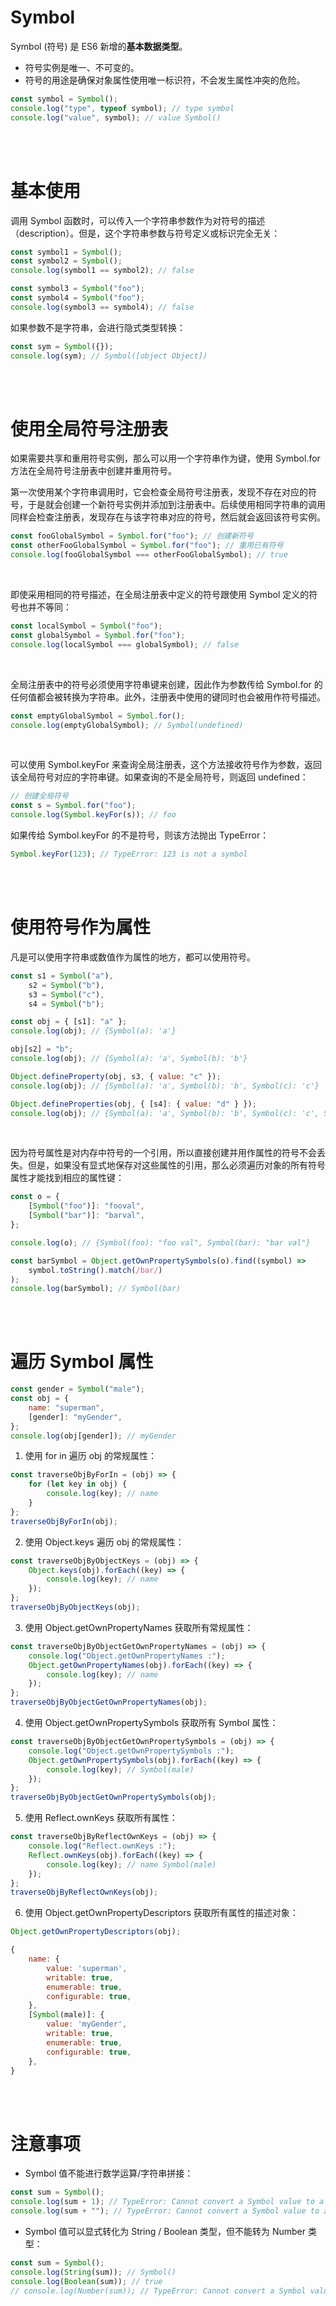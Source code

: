 # Symbol

Symbol (符号) 是 ES6 新增的**基本数据类型**。

-   符号实例是唯一、不可变的。
-   符号的用途是确保对象属性使用唯一标识符，不会发生属性冲突的危险。

```js
const symbol = Symbol();
console.log("type", typeof symbol); // type symbol
console.log("value", symbol); // value Symbol()
```

<br><br>

# 基本使用

调用 Symbol 函数时，可以传入一个字符串参数作为对符号的描述（description）。但是，这个字符串参数与符号定义或标识完全无关：

```js
const symbol1 = Symbol();
const symbol2 = Symbol();
console.log(symbol1 == symbol2); // false

const symbol3 = Symbol("foo");
const symbol4 = Symbol("foo");
console.log(symbol3 == symbol4); // false
```

如果参数不是字符串，会进行隐式类型转换：

```js
const sym = Symbol({});
console.log(sym); // Symbol([object Object])
```

<br><br>

# 使用全局符号注册表

如果需要共享和重用符号实例，那么可以用一个字符串作为键，使用 Symbol.for 方法在全局符号注册表中创建并重用符号。

第一次使用某个字符串调用时，它会检查全局符号注册表，发现不存在对应的符号，于是就会创建一个新符号实例并添加到注册表中。后续使用相同字符串的调用同样会检查注册表，发现存在与该字符串对应的符号，然后就会返回该符号实例。

```js
const fooGlobalSymbol = Symbol.for("foo"); // 创建新符号
const otherFooGlobalSymbol = Symbol.for("foo"); // 重用已有符号
console.log(fooGlobalSymbol === otherFooGlobalSymbol); // true
```

<br>

即使采用相同的符号描述，在全局注册表中定义的符号跟使用 Symbol 定义的符号也并不等同：

```js
const localSymbol = Symbol("foo");
const globalSymbol = Symbol.for("foo");
console.log(localSymbol === globalSymbol); // false
```

<br>

全局注册表中的符号必须使用字符串键来创建，因此作为参数传给 Symbol.for 的任何值都会被转换为字符串。此外，注册表中使用的键同时也会被用作符号描述。

```js
const emptyGlobalSymbol = Symbol.for();
console.log(emptyGlobalSymbol); // Symbol(undefined)
```

<br>

可以使用 Symbol.keyFor 来查询全局注册表，这个方法接收符号作为参数，返回该全局符号对应的字符串键。如果查询的不是全局符号，则返回 undefined：

```js
// 创建全局符号
const s = Symbol.for("foo");
console.log(Symbol.keyFor(s)); // foo
```

如果传给 Symbol.keyFor 的不是符号，则该方法抛出 TypeError：

```js
Symbol.keyFor(123); // TypeError: 123 is not a symbol
```

<br><br>

# 使用符号作为属性

凡是可以使用字符串或数值作为属性的地方，都可以使用符号。

```js
const s1 = Symbol("a"),
    s2 = Symbol("b"),
    s3 = Symbol("c"),
    s4 = Symbol("b");

const obj = { [s1]: "a" };
console.log(obj); // {Symbol(a): 'a'}

obj[s2] = "b";
console.log(obj); // {Symbol(a): 'a', Symbol(b): 'b'}

Object.defineProperty(obj, s3, { value: "c" });
console.log(obj); // {Symbol(a): 'a', Symbol(b): 'b', Symbol(c): 'c'}

Object.defineProperties(obj, { [s4]: { value: "d" } });
console.log(obj); // {Symbol(a): 'a', Symbol(b): 'b', Symbol(c): 'c', Symbol(b): 'd'}
```

<br>

因为符号属性是对内存中符号的一个引用，所以直接创建并用作属性的符号不会丢失。但是，如果没有显式地保存对这些属性的引用，那么必须遍历对象的所有符号属性才能找到相应的属性键：

```js
const o = {
    [Symbol("foo")]: "fooval",
    [Symbol("bar")]: "barval",
};

console.log(o); // {Symbol(foo): "foo val", Symbol(bar): "bar val"}

const barSymbol = Object.getOwnPropertySymbols(o).find((symbol) =>
    symbol.toString().match(/bar/)
);
console.log(barSymbol); // Symbol(bar)
```

<br><br>

# 遍历 Symbol 属性

```js
const gender = Symbol("male");
const obj = {
    name: "superman",
    [gender]: "myGender",
};
console.log(obj[gender]); // myGender
```

1.  使用 for in 遍历 obj 的常规属性：

```js
const traverseObjByForIn = (obj) => {
    for (let key in obj) {
        console.log(key); // name
    }
};
traverseObjByForIn(obj);
```

2.  使用 Object.keys 遍历 obj 的常规属性：

```js
const traverseObjByObjectKeys = (obj) => {
    Object.keys(obj).forEach((key) => {
        console.log(key); // name
    });
};
traverseObjByObjectKeys(obj);
```

3.  使用 Object.getOwnPropertyNames 获取所有常规属性：

```js
const traverseObjByObjectGetOwnPropertyNames = (obj) => {
    console.log("Object.getOwnPropertyNames :");
    Object.getOwnPropertyNames(obj).forEach((key) => {
        console.log(key); // name
    });
};
traverseObjByObjectGetOwnPropertyNames(obj);
```

4.  使用 Object.getOwnPropertySymbols 获取所有 Symbol 属性：

```js
const traverseObjByObjectGetOwnPropertySymbols = (obj) => {
    console.log("Object.getOwnPropertySymbols :");
    Object.getOwnPropertySymbols(obj).forEach((key) => {
        console.log(key); // Symbol(male)
    });
};
traverseObjByObjectGetOwnPropertySymbols(obj);
```

5.  使用 Reflect.ownKeys 获取所有属性：

```js
const traverseObjByReflectOwnKeys = (obj) => {
    console.log("Reflect.ownKeys :");
    Reflect.ownKeys(obj).forEach((key) => {
        console.log(key); // name Symbol(male)
    });
};
traverseObjByReflectOwnKeys(obj);
```

6.  使用 Object.getOwnPropertyDescriptors 获取所有属性的描述对象：

```js
Object.getOwnPropertyDescriptors(obj);
```

```js
{
    name: {
        value: 'superman',
        writable: true,
        enumerable: true,
        configurable: true,
    },
    [Symbol(male)]: {
        value: 'myGender',
        writable: true,
        enumerable: true,
        configurable: true,
    },
}
```

<br><br>

# 注意事项

-   Symbol 值不能进行数学运算/字符串拼接：

```js
const sum = Symbol();
console.log(sum + 1); // TypeError: Cannot convert a Symbol value to a number
console.log(sum + ""); // TypeError: Cannot convert a Symbol value to a string
```

-   Symbol 值可以显式转化为 String / Boolean 类型，但不能转为 Number 类型：

```js
const sum = Symbol();
console.log(String(sum)); // Symbol()
console.log(Boolean(sum)); // true
// console.log(Number(sum)); // TypeError: Cannot convert a Symbol value to a number
```

<br>
